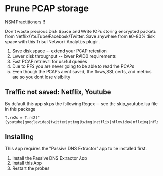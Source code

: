 # Prune PCAP storage 

NSM Practitioners  !! 

Don't waste precious Disk Space and Write IOPs storing encrypted packets from
Netflix/YouTube/Facebook/Twitter.   Save anywhere from 60-80% disk space 
with this Trisul Network Analytics plugin. 

1. Save disk space -- extend your PCAP retention
2. Lower disk throughput -- lower RAID0 requirements 
3. Fast PCAP retrieval for useful queries 
4. Due to PFS you are never going to be able to read the PCAPs
5. Even though the PCAPs arent saved, the flows,SSL certs, and metrics are so you dont lose visibility

## Traffic not saved:  Netflix, Youtube

By default this app skips the following Regex  -- see the skip_youtube.lua file in this package 

````
T.re2x = T.re2("(youtube|googlevideo|twitter|ytimg|twimg|netflix|nflxvideo|nflximg|nflxext)")
````


## Installing

This App requires the "Passive DNS Extractor" app to be installed first.

1. Install the Passive DNS Extractor App
2. Install this App
3. Restart the probes


